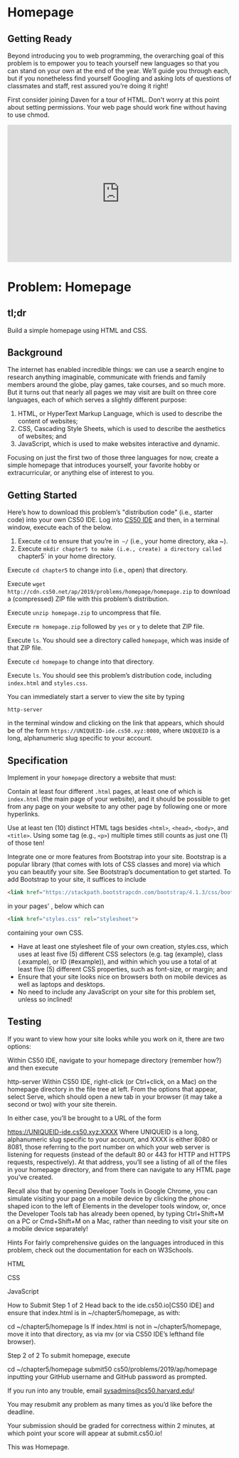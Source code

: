 # Homepage

## Getting Ready

<style type="text/css">
.iframe_container {
	position: relative;
	padding-bottom: 56.25%; 
	padding-top: 25px;
	height: 0;
}

.iframe_container iframe {
	position: absolute;
	top: 0;
	left: 0;
	width: 100%;
	height: 100%;
}
</style>

Beyond introducing you to web programming, the overarching goal of this problem is to empower you to teach yourself new languages so that you can stand on your own at the end of the year. We’ll guide you through each, but if you nonetheless find yourself Googling and asking lots of questions of classmates and staff, rest assured you’re doing it right!

First consider joining Daven for a tour of HTML. Don't worry at this point about setting permissions. Your web page should work fine without having to use chmod.

<div class="iframe_container">
  <iframe src="https://www.youtube.com/embed/dM5V1epAbSs" frameborder="0" allowfullscreen="allowfullscreen"> </iframe>
</div>

# Problem: Homepage

## tl;dr
Build a simple homepage using HTML and CSS.

## Background
The internet has enabled incredible things: we can use a search engine to research anything imaginable, communicate with friends and family members around the globe, play games, take courses, and so much more. But it turns out that nearly all pages we may visit are built on three core languages, each of which serves a slightly different purpose:

1. HTML, or HyperText Markup Language, which is used to describe the content of websites;
2. CSS, Cascading Style Sheets, which is used to describe the aesthetics of websites; and
3. JavaScript, which is used to make websites interactive and dynamic.

Focusing on just the first two of those three languages for now, create a simple homepage that introduces yourself, your favorite hobby or extracurricular, or anything else of interest to you.

## Getting Started
Here’s how to download this problem’s "distribution code" (i.e., starter code) into your own CS50 IDE. Log into [CS50 IDE](https://ide.cs50.io) and then, in a terminal window, execute each of the below.

1. Execute `cd` to ensure that you’re in` ~/` (i.e., your home directory, aka ~).
2. Execute `mkdir chapter5 to make (i.e., create) a directory called `chapter5` in your home directory.

Execute `cd chapter5` to change into (i.e., open) that directory.

Execute `wget http://cdn.cs50.net/ap/2019/problems/homepage/homepage.zip` to download a (compressed) ZIP file with this problem’s distribution.

Execute `unzip homepage.zip` to uncompress that file.

Execute `rm homepage.zip` followed by `yes` or `y` to delete that ZIP file.

Execute `ls`. You should see a directory called `homepage`, which was inside of that ZIP file.

Execute `cd homepage` to change into that directory.

Execute `ls`. You should see this problem’s distribution code, including `index.html` and `styles.css`.

You can immediately start a server to view the site by typing

```
http-server
```

in the terminal window and clicking on the link that appears, which should be of the form `https://UNIQUEID-ide.cs50.xyz:8080`, where `UNIQUEID` is a long, alphanumeric slug specific to your account.

## Specification
Implement in your `homepage` directory a website that must:

Contain at least four different `.html` pages, at least one of which is `index.html` (the main page of your website), and it should be possible to get from any page on your website to any other page by following one or more hyperlinks.

Use at least ten (10) distinct HTML tags besides `<html>`, `<head>`, `<body>`, and `<title>`. Using some tag (e.g., `<p>`) multiple times still counts as just one (1) of those ten!

Integrate one or more features from Bootstrap into your site. Bootstrap is a popular library (that comes with lots of CSS classes and more) via which you can beautify your site. See Bootstrap’s documentation to get started. To add Bootstrap to your site, it suffices to include

```html
<link href="https://stackpath.bootstrapcdn.com/bootstrap/4.1.3/css/bootstrap.min.css" rel="stylesheet">
```

in your pages' <head>, below which can

```html
<link href="styles.css" rel="stylesheet">
```

containing your own CSS.

* Have at least one stylesheet file of your own creation, styles.css, which uses at least five (5) different CSS selectors (e.g. tag (example), class (.example), or ID (#example)), and within which you use a total of at least five (5) different CSS properties, such as font-size, or margin; and
* Ensure that your site looks nice on browsers both on mobile devices as well as laptops and desktops.
* No need to include any JavaScript on your site for this problem set, unless so inclined!

## Testing
If you want to view how your site looks while you work on it, there are two options:

Within CS50 IDE, navigate to your homepage directory (remember how?) and then execute

http-server
Within CS50 IDE, right-click (or Ctrl+click, on a Mac) on the homepage directory in the file tree at left. From the options that appear, select Serve, which should open a new tab in your browser (it may take a second or two) with your site therein.

In either case, you’ll be brought to a URL of the form

https://UNIQUEID-ide.cs50.xyz:XXXX
Where UNIQUEID is a long, alphanumeric slug specific to your account, and XXXX is either 8080 or 8081, those referring to the port number on which your web server is listening for requests (instead of the default 80 or 443 for HTTP and HTTPS requests, respectively). At that address, you’ll see a listing of all of the files in your homepage directory, and from there can navigate to any HTML page you’ve created.

Recall also that by opening Developer Tools in Google Chrome, you can simulate visiting your page on a mobile device by clicking the phone-shaped icon to the left of Elements in the developer tools window, or, once the Developer Tools tab has already been opened, by typing Ctrl+Shift+M on a PC or Cmd+Shift+M on a Mac, rather than needing to visit your site on a mobile device separately!

Hints
For fairly comprehensive guides on the languages introduced in this problem, check out the documentation for each on W3Schools.

HTML

CSS

JavaScript

How to Submit
Step 1 of 2
Head back to the ide.cs50.io[CS50 IDE] and ensure that index.html is in ~/chapter5/homepage, as with:

cd ~/chapter5/homepage
ls
If index.html is not in ~/chapter5/homepage, move it into that directory, as via mv (or via CS50 IDE’s lefthand file browser).

Step 2 of 2
To submit homepage, execute

cd ~/chapter5/homepage
submit50 cs50/problems/2019/ap/homepage
inputting your GitHub username and GitHub password as prompted.

If you run into any trouble, email sysadmins@cs50.harvard.edu!

You may resubmit any problem as many times as you’d like before the deadline.

Your submission should be graded for correctness within 2 minutes, at which point your score will appear at submit.cs50.io!

This was Homepage.
